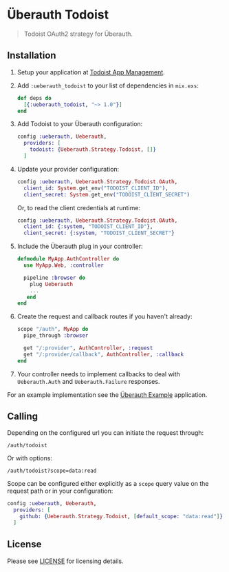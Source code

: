 # Überauth Todoist

> Todoist OAuth2 strategy for Überauth.

## Installation

1. Setup your application at [Todoist App Management](https://developer.todoist.com/appconsole.html).

1. Add `:ueberauth_todoist` to your list of dependencies in `mix.exs`:

    ```elixir
    def deps do
      [{:ueberauth_todoist, "~> 1.0"}]
    end
    ```

1. Add Todoist to your Überauth configuration:

    ```elixir
    config :ueberauth, Ueberauth,
      providers: [
        todoist: {Ueberauth.Strategy.Todoist, []}
      ]
    ```

1.  Update your provider configuration:

    ```elixir
    config :ueberauth, Ueberauth.Strategy.Todoist.OAuth,
      client_id: System.get_env("TODOIST_CLIENT_ID"),
      client_secret: System.get_env("TODOIST_CLIENT_SECRET")
    ```

    Or, to read the client credentials at runtime:

    ```elixir
    config :ueberauth, Ueberauth.Strategy.Todoist.OAuth,
      client_id: {:system, "TODOIST_CLIENT_ID"},
      client_secret: {:system, "TODOIST_CLIENT_SECRET"}
    ```

1.  Include the Überauth plug in your controller:

    ```elixir
    defmodule MyApp.AuthController do
      use MyApp.Web, :controller

      pipeline :browser do
        plug Ueberauth
        ...
       end
    end
    ```

1.  Create the request and callback routes if you haven't already:

    ```elixir
    scope "/auth", MyApp do
      pipe_through :browser

      get "/:provider", AuthController, :request
      get "/:provider/callback", AuthController, :callback
    end
    ```

1. Your controller needs to implement callbacks to deal with `Ueberauth.Auth` and `Ueberauth.Failure` responses.

For an example implementation see the [Überauth Example](https://github.com/ueberauth/ueberauth_example) application.

## Calling

Depending on the configured url you can initiate the request through:

    /auth/todoist

Or with options:

    /auth/todoist?scope=data:read

Scope can be configured either explicitly as a `scope` query value on the request path or in your configuration:

```elixir
config :ueberauth, Ueberauth,
  providers: [
    github: {Ueberauth.Strategy.Todoist, [default_scope: "data:read"]}
  ]
```

## License

Please see [LICENSE](https://github.com/jcambass/ueberauth_todoist/blob/master/LICENSE) for licensing details.
